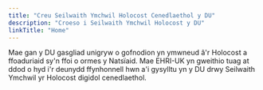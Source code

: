 ```yaml
---
title: "Creu Seilwaith Ymchwil Holocost Cenedlaethol y DU"
description: "Croeso i Seilwaith Ymchwil Holocost y DU"
linkTitle: "Home"
---
```


Mae gan y DU gasgliad unigryw o gofnodion yn ymwneud â'r Holocost a ffoaduriaid sy'n
ffoi o ormes y Natsïaid. Mae EHRI-UK yn gweithio tuag at ddod o hyd i'r deunydd ffynhonnell hwn a'i gysylltu
yn y DU drwy Seilwaith Ymchwil yr Holocost digidol cenedlaethol.